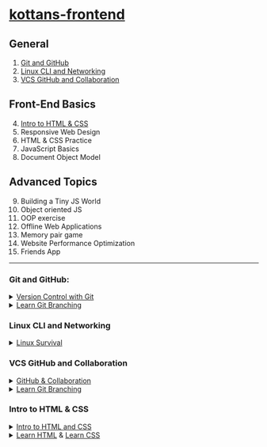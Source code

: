# [kottans-frontend](https://github.com/kottans/frontend)

## General
1. [Git and GitHub](#git-and-github)
2. [Linux CLI and Networking](#linux-cli-and-networking)
3. [VCS GitHub and Collaboration](#vcs-github-and-collaboration)

## Front-End Basics
4. [Intro to HTML & CSS](#intro-to-html-&-css)
5. Responsive Web Design
6. HTML & CSS Practice
7. JavaScript Basics
8. Document Object Model

## Advanced Topics
9.  Building a Tiny JS World
10. Object oriented JS
11. OOP exercise
12. Offline Web Applications
13. Memory pair game
14. Website Performance Optimization
15. Friends App

***
### Git and GitHub:

<details><summary>
<a href="https://www.udacity.com/course/version-control-with-git--ud123">Version Control with Git</a></summary>
 
![image](src/images/task_git_and_gitHub/git.jpeg/)

</details>

<details><summary>
<a href="https://learngitbranching.js.org/">Learn Git Branching</a></summary>
 
<div style="display: flex">

<img src="src/images/task_git_and_gitHub/git_branching_main.jpeg" width="40%"/>
 
<img src="src/images/task_git_and_gitHub/git_branching_remote.jpeg" width="40%"/>

</div>

</details>

### Linux CLI and Networking

<details><summary>
<a href="https://linuxsurvival.com/">Linux Survival </a></summary>
 
<div>

<img src="src/images/task_linux_cli/linux_cli_linuxsurvival_com.jpeg" width="50%"/>

</div>

</details>

### VCS GitHub and Collaboration

<details><summary>
<a href="https://classroom.udacity.com/courses/ud456/">GitHub & Collaboration</a></summary>
 
![image](src/images/task_git_collaboration/git_collaboration.jpeg)

</details>

<details><summary>
<a href="https://learngitbranching.js.org/">Learn Git Branching</a></summary>
 
<div style="display: flex">

<img src="src/images/task_git_and_gitHub/git_branching_main.jpeg" width="40%"/>
 
<img src="src/images/task_git_and_gitHub/git_branching_remote.jpeg" width="40%"/>

</div>

</details>

### Intro to HTML & CSS

<details><summary>
<a href="https://www.udacity.com/course/intro-to-html-and-css--ud001#/">Intro to HTML and CSS</a></summary>
 
![image](src/images/task_html_css_intro/html_css_intro.png)

</details>

<details><summary>
<a href="https://www.codecademy.com/learn/learn-html">Learn HTML</a> & 
<a href="https://www.codecademy.com/learn/learn-css">Learn CSS</a></summary>
 
![image](src/images/task_html_css_intro/codecademy.png)

</details>
